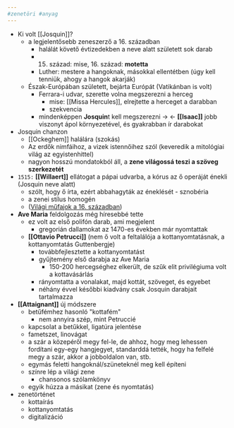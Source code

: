 ```yaml
---
#zenetöri #anyag
---
```


-   Ki volt [[Josquin]]?
    -   a legjelentősebb zeneszerző a 16. században
        -   halálát követő évtizedekben a neve alatt született sok darab
        -   15.  század: mise, 16. század: **motetta**
        -   Luther: mestere a hangoknak, másokkal ellentétben (úgy kell tenniük, ahogy a hangok akarják)
    -   Észak-Európában született, bejárta Európát (Vatikánban is volt)
        -   Ferrara-i udvar, szerette volna megszerezni a herceg
            -   mise: [[Missa Hercules]], elrejtette a herceget a darabban
            -   szekvencia
        -   mindenképpen **Josquin**t kell megszerezni -> <- **[[Isaac]]** jobb viszonyt ápol környezetével, és gyakrabban ír darabokat
-   Josquin chanzon
    -   [[Ockeghem]] halálára (szokás)
    -   Az erdők nimfáihoz, a vizek istennőihez szól (keveredik a mitológiai világ az egyistenhittel)
    -   nagyon hosszú mondatokból áll, a **zene világossá teszi a szöveg szerkezetét**
-   `1515:` **[[Willaert]]** ellátogat a pápai udvarba, a kórus az ő operáját énekli (Josquin neve alatt)
    -   szólt, hogy ő írta, ezért abbahagyták az éneklését - sznobéria
    -   a zenei stílus homogén
    -   ([Világi műfajok a 16. században](https://www.notion.so/Vil-gi-m-fajok-a-16-sz-zadban-aa7b875c804941a18e80f5b52d44d853))
-   **Ave Maria** feldolgozás még híresebbé tette
    -   ez volt az első polifón darab, ami megjelent
        -   gregorián dallamokat az 1470-es években már nyomtattak
    -   **[[Ottavio Petrucci]]** (nem ő volt a feltalálója a kottanyomtatásnak, a kottanyomtatás Guttenbergje)
        -   továbbfejlesztette a kottanyomtatást
        -   gyűjtemény első darabja az Ave Maria
            -   150-200 hercegséghez elkerült, de szűk elit privilégiuma volt a kottavásárlás
        -   rányomtatta a vonalakat, majd kottát, szöveget, és egyebet
        -   néhány évvel későbbi kiadvány csak Josquin darabjait tartalmazza
-   **[[Attaignant]]** új módszere
    -   betűfémhez hasonló "kottafém"
        -   nem annyira szép, mint Petruccié
    -   kapcsolat a betűkkel, ligatúra jelentése
    -   fametszet, linovágat
    -   a szár a közepéről megy fel-le, de ahhoz, hogy meg lehessen fordítani egy-egy hangjegyet, standarddá tették, hogy ha felfelé megy a szár, akkor a jobboldalon van, stb.
    -   egymás feletti hangoknál/szüneteknél meg kell építeni
    -   színre lép a világi zene
        -   chansonos szólamkönyv
    -   egyik húzza a másikat (zene és nyomtatás)
-   zenetörténet
    -   kottaírás
    -   kottanyomtatás
    -   digitalizáció